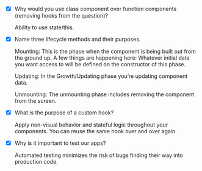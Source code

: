 - [x] Why would you use class component over function components (removing hooks from the question)?

    Ability to use state/this.

- [x] Name three lifecycle methods and their purposes.

    Mounting: This is the phase when the component is being built out from the ground up. A few things are happening here: Whatever initial data you want access to will be defined on the constructor of this phase.

    Updating: In the Growth/Updating phase you’re updating component data.

    Unmounting: The unmounting phase includes removing the component from the screen.

- [x] What is the purpose of a custom hook?

    Apply non-visual behavior and stateful logic throughout your components. You can reuse the same hook over and over again.

- [x] Why is it important to test our apps?

    Automated testing minimizes the risk of bugs finding their way into production code.